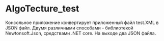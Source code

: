 # AlgoTecture_test

Консольное приложение конвертирует приложенный файл test.XML в JSON файл. Двумя различными способами - библиотекой Newtonsoft.Json, средствами .NET core. На выходе два JSON файла.
